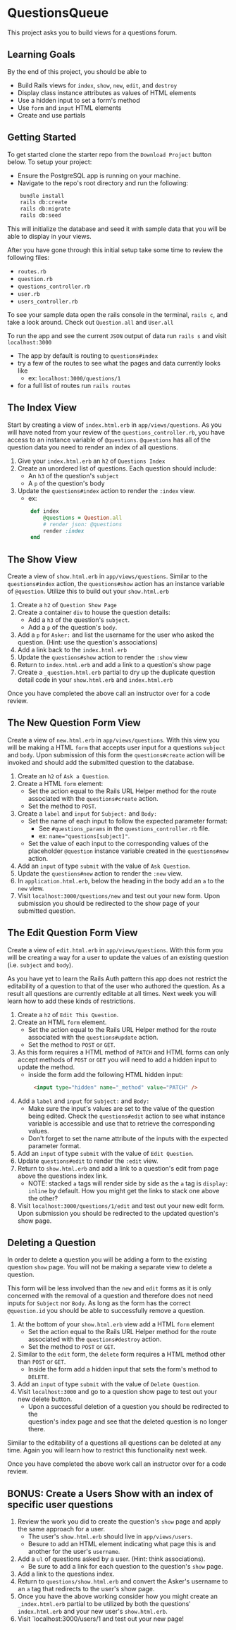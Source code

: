 # QuestionsQueue

This project asks you to build views for a questions forum.

## Learning Goals
By the end of this project, you should be able to
* Build Rails views for `index`, `show`, `new`, `edit`, and `destroy` 
* Display class instance attributes as values of HTML elements
* Use a hidden input to set a form's method
* Use `form` and `input` HTML elements
* Create and use partials

## Getting Started

To get started clone the starter repo from the `Download Project` button below.
To setup your project:
* Ensure the PostgreSQL app is running on your machine.
* Navigate to the repo's root directory and run the following:

```sh
    bundle install
    rails db:create
    rails db:migrate
    rails db:seed
```
This will initialize the database and seed it with sample data that you will be
able to display in your views.

After you have gone through this initial setup take some time to review the 
following files:
* `routes.rb`
* `question.rb`
* `questions_controller.rb`
* `user.rb`
* `users_controller.rb`

To see your sample data open the rails console in the terminal, `rails c`, and
take a look around. Check out `Question.all` and `User.all`

To run the app and see the current `JSON` output of data run `rails s` and visit 
`localhost:3000`
- The app by default is routing to `questions#index`
- try a few of the routes to see what the pages and data currently looks like
    - ex: `localhost:3000/questions/1`
- for a full list of routes run `rails routes`

## The Index View

Start by creating a view of `index.html.erb` in `app/views/questions`. As you 
will have noted from your review of the `questions_controller.rb`, you have 
access to an instance variable of `@questions`. `@questions` has all of the 
question data you need to render an index of all questions.

1. Give your `index.html.erb` an `h2` of `Questions Index`
2. Create an unordered list of questions. Each question should include:
    - An `h3` of the question's `subject`
    - A `p` of the question's body
3. Update the `questions#index` action to render the `:index` 
    view.
    - ex: 
    ```rb
        def index
            @questions = Question.all
            # render json: @questions 
            render :index
        end
    ```

## The Show View

Create a view of `show.html.erb` in `app/views/questions`. Similar to the 
`questions#index` action, the `questions#show` action has an instance
variable of `@question`. Utilize this to build out your `show.html.erb`

1. Create a `h2` of `Question Show Page`
2. Create a container `div` to house the question details:
   - Add a `h3` of the question's `subject`.
   - Add a `p` of the question's `body`.
3. Add a `p` for `Asker:` and list the username for the user who asked 
   the question. (Hint: use the question's associations)
4. Add a link back to the `index.html.erb`
5. Update the `questions#show` action to render the `:show` view
6. Return to `index.html.erb` and add a link to a question's show page
7. Create a `_question.html.erb` partial to dry up the duplicate question detail
   code in your `show.html.erb` and `index.html.erb`

Once you have completed the above call an instructor over for a code review.

## The New Question Form View

Create a view of `new.html.erb` in `app/views/questions`. With this view you 
will be making a HTML `form` that accepts user input for a questions `subject`
and `body`. Upon submission of this form the `questions#create` action will be invoked and should add the submitted question to the database.

1. Create an `h2` of `Ask a Question`.
2. Create a HTML `form` element:
    - Set the action equal to the Rails URL Helper method for the route 
      associated with the `questions#create` action.
    - Set the method to `POST`.
3. Create a `label` and `input` for `Subject:` and `Body:`
    - Set the name of each input to follow the expected parameter format:
        - See `#questions_params` in the `questions_controller.rb` file.
        - ex: `name="questions[subject]"`.
    - Set the value of each input to the corresponding values of the placeholder
      `@question` instance variable created in the `questions#new` 
      action.
4. Add an `input` of type `submit` with the value of `Ask Question`.
5. Update the `questions#new` action to render the `:new` view.
6. In `application.html.erb`, below the heading in the body add an `a` to the 
   `new` view.
7. Visit `localhost:3000/questions/new` and test out your new form. Upon
   submission you should be redirected to the show page of your submitted
   question. 

## The Edit Question Form View

Create a view of `edit.html.erb` in `app/views/questions`. With this form you 
will be creating a way for a user to update the values of an existing question 
(i.e. `subject` and `body`). 

As you have yet to learn the Rails Auth pattern this app does not restrict the 
editability of a question to that of the user who authored the question. As a 
result all questions are currently editable at all times. Next week you will learn how to add these kinds of restrictions.

1. Create a `h2` of `Edit This Question`.
2. Create an HTML `form` element.
    - Set the action equal to the Rails URL Helper method for the route 
      associated with the `questions#update` action.
    - Set the method to `POST` or `GET`.
3. As this form requires a HTML method of `PATCH` and HTML forms can only accept
   methods of `POST` or `GET` you will need to add a hidden input to update the
   method.
   - inside the form add the following HTML hidden input:
   ```HTML
        <input type="hidden" name="_method" value="PATCH" />
   ```
4. Add a `label` and `input` for `Subject:` and `Body:`
    - Make sure the input's values are set to the value of the question being 
      edited. Check the `questions#edit` action to see what instance variable is
      accessible and use that to retrieve the corresponding values.
    - Don't forget to set the name attribute of the inputs with the expected
      parameter format. 
5. Add an `input` of type `submit` with the value of `Edit Question`.
6. Update `questions#edit` to render the `:edit` view.
7. Return to `show.html.erb` and add a link to a question's edit from page above
   the questions index link.
   - NOTE: stacked `a` tags will render side by side as the `a` tag
     is `display: inline` by default. How you might get the links to stack one 
     above the other?
8. Visit `localhost:3000/questions/1/edit` and test out your new edit form. Upon 
   submission you should be redirected to the updated question's show page.

## Deleting a Question

In order to delete a question you will be adding a form to the existing question
`show` page. You will not be making a separate view to delete a question.

This form will be less involved than the `new` and `edit` forms as it is only 
concerned with the removal of a question and therefore does not need inputs for
`Subject` nor `Body`. As long as the form has the correct `@question.id` you 
should be able to successfully remove a question. 

1. At the bottom of your `show.html.erb` view add a HTML `form` element
    - Set the action equal to the Rails URL Helper method for the route 
      associated with the `questions#destroy` action.
    - Set the method to `POST` or `GET`.
2. Similar to the `edit` form, the `delete` form requires a HTML method other 
   than `POST` or `GET`. 
   - Inside the form add a hidden input that sets the form's method to `DELETE`.
3. Add an `input` of type `submit` with the value of `Delete Question`.
4. Visit `localhost:3000` and go to a question show page to test out your new
   delete button.
   - Upon a successful deletion of a question you should be redirected to the  
     question's index page and see that the deleted question is no longer there.

Similar to the editability of a questions all questions can be deleted at any 
time. Again you will learn how to restrict this functionality next week.

Once you have completed the above work call an instructor over for a code 
review.

## BONUS: Create a Users Show with an index of specific user questions
1. Review the work you did to create the question's `show` page and apply the 
   same approach for a user. 
   - The user's `show.html.erb` should live in `app/views/users`.
   - Besure to add an HTML element indicating what page this is and another for
     the user's `username`.
2. Add a `ul` of questions asked by a user. (Hint: think associations).
   - Be sure to add a link for each question to the question's `show` page.
4. Add a link to the questions index.
5. Return to `questions/show.html.erb` and convert the Asker's username to an
   `a` tag that redirects to the user's show page.
3. Once you have the above working consider how you might create an 
   `_index.html.erb` partial to be utilized by both the questions' 
   `index.html.erb` and your new user's `show.html.erb`.
4. Visit `localhost:3000/users/1 and test out your new page!
